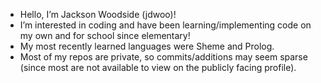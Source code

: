 - Hello, I’m Jackson Woodside (jdwoo)!
- I’m interested in coding and have been learning/implementing code on my own and for school since elementary!
- My most recently learned languages were Sheme and Prolog.
- Most of my repos are private, so commits/additions may seem sparse (since most are not available to view on the publicly facing profile).

<!---
jdwoo090/jdwoo090 is a ✨ special ✨ repository because its `README.md` (this file) appears on your GitHub profile.
You can click the Preview link to take a look at your changes.
--->
